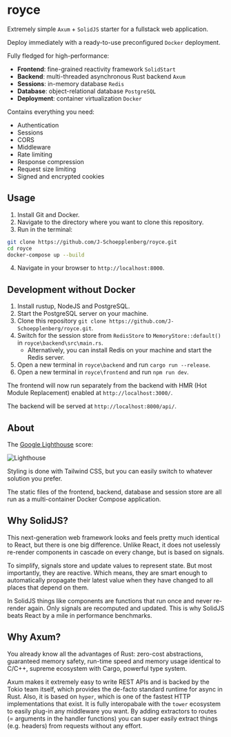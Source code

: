 # royce

Extremely simple `Axum` + `SolidJS` starter for a fullstack web application. 

Deploy immediately with a ready-to-use preconfigured `Docker` deployment.

Fully fledged for high-performance:
- **Frontend**: fine-grained reactivity framework `SolidStart`
- **Backend**: multi-threaded asynchronous Rust backend `Axum`
- **Sessions**: in-memory database `Redis`
- **Database**: object-relational database `PostgreSQL`
- **Deployment**: container virtualization `Docker`

Contains everything you need:
- Authentication
- Sessions
- CORS
- Middleware
- Rate limiting
- Response compression
- Request size limiting
- Signed and encrypted cookies

## Usage

1. Install Git and Docker.
2. Navigate to the directory where you want to clone this repository.
3. Run in the terminal:
```bash
git clone https://github.com/J-Schoepplenberg/royce.git
cd royce
docker-compose up --build
```
4. Navigate in your browser to `http://localhost:8000`.

## Development without Docker

1. Install rustup, NodeJS and PostgreSQL.
2. Start the PostgreSQL server on your machine.
3. Clone this repository `git clone https://github.com/J-Schoepplenberg/royce.git`.
4. Switch for the session store from `RedisStore` to `MemoryStore::default()` in `royce\backend\src\main.rs`.
    - Alternatively, you can install Redis on your machine and start the Redis server.
5. Open a new terminal in `royce\backend` and run `cargo run --release`.
6. Open a new terminal in `royce\frontend` and run `npm run dev`.

The frontend will now run separately from the backend with HMR (Hot Module Replacement) enabled at `http://localhost:3000/`. 

The backend will be served at `http://localhost:8000/api/`.

## About

The [Google Lighthouse](https://en.wikipedia.org/wiki/Google_Lighthouse) score:

![Lighthouse](https://i.imgur.com/JAuPJPF.png)

Styling is done with Tailwind CSS, but you can easily switch to whatever solution you prefer.

The static files of the frontend, backend, database and session store are all run as a multi-container Docker Compose application.

## Why SolidJS?

This next-generation web framework looks and feels pretty much identical to React, but there is one big difference. Unlike React, it does not uselessly re-render components in cascade on every change, but is based on signals. 

To simplify, signals store and update values to represent state. But most importantly, they are reactive. Which means, they are smart enough to automatically propagate their latest value when they have changed to all places that depend on them.

In SolidJS things like components are functions that run once and never re-render again. Only signals are recomputed and updated. This is why SolidJS beats React by a mile in performance benchmarks.

## Why Axum?

You already know all the advantages of Rust: zero-cost abstractions, guaranteed memory safety, run-time speed and memory usage identical to C/C++, supreme ecosystem with Cargo, powerful type system.

Axum makes it extremely easy to write REST APIs and is backed by the Tokio team itself, which provides the de-facto standard runtime for async in Rust. Also, it is based on `hyper`, which is one of the fastest HTTP implementations that exist. It is fully interopabale with the `tower` ecosystem to easily plug-in any middleware you want. By adding extractors to routes (= arguments in the handler functions) you can super easily extract things (e.g. headers) from requests without any effort.